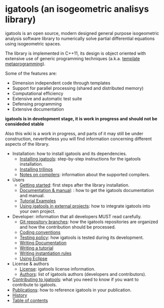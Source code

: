 # igatools (an isogeometric analisys library) #

igatools is an open source, modern designed general purpose isogeometric analysis software library to numerically solve partial differential equations using isogeometric spaces.

The library is implemented in C++11, its design is object oriented with extensive use of generic programming techniques (a.k.a. [template metaprogramming](http://en.wikipedia.org/wiki/Template_metaprogramming)).


Some of the features are:
  * Dimension independent code through templates
  * Support for parallel processing (shared and distributed memory)
  * Computational efficiency
  * Extensive and automatic test suite
  * Defensing programming
  * Extensive documentation


**igatools is in development stage, it is work in progress and should not be consideded stable**

Also this wiki is a work in progress, and parts of it may still be under construction, nevertheless you will find information concerning different aspects of the library.

  * Installation: how to install igatools and its dependencies.
    * [Installing igatools](InstallingIgatools.md): step-by-step instructions for the igatools installation.
    * [Installing trilinos](InstallingTrilinos.md)
    * [Notes on compilers](Compilers.md): information about the supported compilers.
  * Users
    * [Getting started](GettingStarted.md): first steps after the library installation.
    * [Documentation & manual](Documentation.md): : how to get the igatools documentation and manual.
    * [Tutorial Examples](Tutorial.md)
    * [Using igatools in external projects](IgatoolsInExtraProject.md): how to integrate igatools into your own project.
  * Developer: information that all developers MUST read carefully.
    * [Git repository branches](GitRepository.md): how the igatools repositories are organized and how the contribution should be processed.
    * [Coding conventions](CodingConventions.md)
    * [Testing policy](Tests.md): how igatools is tested during its development.
    * [Writing Documentation](Documenting.md)
    * [Writing a tutorial](tutorialdev.md)
    * [Writing instantiation rules](Instantiations.md)
    * [Using Eclipse](UsingEclipse.md)
  * License & authors
    * [License](License.md): igatools license information.
    * [Authors](IgatoolsAuthors.md): list of igatools authors (developers and contributors).
  * [Contributing to igatools](Contributing.md): what you need to know if you want to contribute to igatools.
  * [Publications](Publications.md): how to reference igatools in your publication.
  * [History](History.md)
  * [Table of contents](TableOfContents.md)